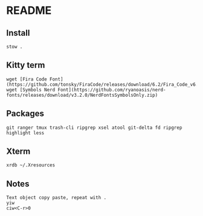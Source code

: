 
# README

## Install

    stow .

## Kitty term

    wget [Fira Code Font](https://github.com/tonsky/FiraCode/releases/download/6.2/Fira_Code_v6.2.zip)
    wget [Symbols Nerd Font](https://github.com/ryanoasis/nerd-fonts/releases/download/v3.2.0/NerdFontsSymbolsOnly.zip)

## Packages

    git ranger tmux trash-cli ripgrep xsel atool git-delta fd ripgrep highlight less

## Xterm

    xrdb ~/.Xresources

## Notes

    Text object copy paste, repeat with .
    yiw
    ciw<C-r>0
